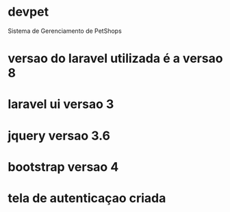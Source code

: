 # devpet
Sistema de Gerenciamento de PetShops
# versao do laravel utilizada é a versao 8
# laravel ui versao 3
# jquery versao 3.6
# bootstrap versao 4
# tela de autenticaçao criada 

